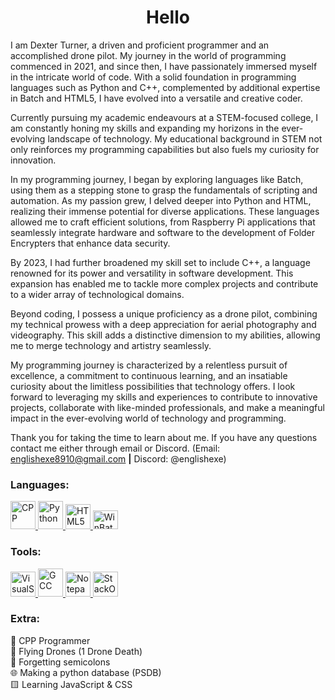 <!-- Hello, this HTML document is very janky but works so I'm not going to change much, I hope you find my other repositories more interesting than this one! -->
<h1 align="center">Hello</h1>

<p align="left">
I am Dexter Turner, a driven and proficient programmer and an accomplished drone pilot. My journey in the world of programming commenced in 2021, and since then, I have passionately immersed myself in the intricate world of code. With a solid foundation in programming languages such as Python and C++, complemented by additional expertise in Batch and HTML5, I have evolved into a versatile and creative coder.

Currently pursuing my academic endeavours at a STEM-focused college, I am constantly honing my skills and expanding my horizons in the ever-evolving landscape of technology. My educational background in STEM not only reinforces my programming capabilities but also fuels my curiosity for innovation.

In my programming journey, I began by exploring languages like Batch, using them as a stepping stone to grasp the fundamentals of scripting and automation. As my passion grew, I delved deeper into Python and HTML, realizing their immense potential for diverse applications. These languages allowed me to craft efficient solutions, from Raspberry Pi applications that seamlessly integrate hardware and software to the development of Folder Encrypters that enhance data security.

By 2023, I had further broadened my skill set to include C++, a language renowned for its power and versatility in software development. This expansion has enabled me to tackle more complex projects and contribute to a wider array of technological domains.

Beyond coding, I possess a unique proficiency as a drone pilot, combining my technical prowess with a deep appreciation for aerial photography and videography. This skill adds a distinctive dimension to my abilities, allowing me to merge technology and artistry seamlessly.

My programming journey is characterized by a relentless pursuit of excellence, a commitment to continuous learning, and an insatiable curiosity about the limitless possibilities that technology offers. I look forward to leveraging my skills and experiences to contribute to innovative projects, collaborate with like-minded professionals, and make a meaningful impact in the ever-evolving world of technology and programming.

Thank you for taking the time to learn about me. If you have any questions contact me either through email or Discord. (Email: englishexe8910@gmail.com <b>|</b> Discord: @englishexe)
</p>

<h3 alight="left">Languages:</h3>
<p align="left"> 
<a href="https://cplusplus.com" target="_blank" rel="noreferrer"> 
<img src="https://upload.wikimedia.org/wikipedia/commons/thumb/1/18/ISO_C%2B%2B_Logo.svg/1200px-ISO_C%2B%2B_Logo.svg.png" alt="CPP" width="40" height="45"/>
</a>
<a href="https://www.python.org" target="_blank" rel="noreferrer"> 
<img src="https://upload.wikimedia.org/wikipedia/commons/thumb/c/c3/Python-logo-notext.svg/1869px-Python-logo-notext.svg.png" alt="Python" width="40" height="45"/>
</a>
<a href="https://html.com/html5/" target="_blank" rel="noreferrer"> 
<img src="https://upload.wikimedia.org/wikipedia/commons/thumb/3/38/HTML5_Badge.svg/240px-HTML5_Badge.svg.png" alt="HTML5" width="40" height="40"/> 
</a>
<a href="https://learn.microsoft.com/en-us/windows-server/administration/windows-commands/windows-commands" target="_blank" rel="noreferrer"> 
<img src="https://windowshacks.com/wp-content/uploads/2017/08/how-to-create-a-simple-batch-file.png" alt="WinBatch" width="40" height="30"/> <br> 
</a>

  
<h3 align="left">Tools:</h3> <p align="left"> 
<a href="https://code.visualstudio.com" target="_blank" rel="noreferrer"> 
<img src="https://upload.wikimedia.org/wikipedia/commons/thumb/9/9a/Visual_Studio_Code_1.35_icon.svg/2048px-Visual_Studio_Code_1.35_icon.svg.png" alt="VisualStudioCode" width="40" height="40"/> 
</a>
<a href="https://gcc.gnu.org" target="_blank" rel="noreferrer"> 
<img src="https://upload.wikimedia.org/wikipedia/commons/thumb/a/af/GNU_Compiler_Collection_logo.svg/1736px-GNU_Compiler_Collection_logo.svg.png" alt="GCC" width="40" height="45"/>
</a>
<a href="https://notepad-plus-plus.org/downloads/" target="_blank" rel="noreferrer"> 
<img src="https://upload.wikimedia.org/wikipedia/commons/thumb/6/69/Notepad%2B%2B_Logo.svg/2367px-Notepad%2B%2B_Logo.svg.png" alt="NotepadPlusPlus" width="40" height="40"/>
</a>
<a href="https://stackoverflow.com" target="_blank" rel="noreferrer"> 
<img src="https://upload.wikimedia.org/wikipedia/commons/thumb/e/ef/Stack_Overflow_icon.svg/768px-Stack_Overflow_icon.svg.png" alt="StackOverflow" width="40" height="40"/>
</a>
<h3 align="left">Extra:</h3> <p align="left">
<p>  📖 CPP Programmer<br>  🚁 Flying Drones (1 Drone Death)<br>  🤔 Forgetting semicolons<br>  🌐 Making a python database (PSDB)<br> 🟨 Learning JavaScript & CSS</p>

